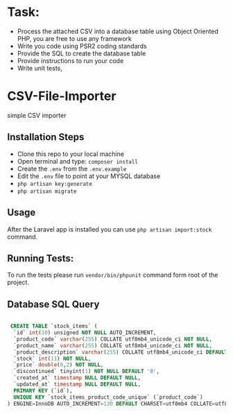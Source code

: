 # Task:
 - Process the attached CSV into a database table using Object Oriented PHP, you are free to use any framework
 - Write you code using PSR2 coding standards
 - Provide the SQL to create the database table
 - Provide instructions to run your code
 - Write unit tests,

# CSV-File-Importer
simple CSV importer


 ## Installation Steps
  
 - Clone this repo to your local machine
 - Open terminal and type: ```composer install```
 - Create the `.env` from the `.env.example`   
 - Edit the `.env` file to point at your MYSQL database 
 - ```php artisan key:generate```
 - ```php artisan migrate```
 
 
 
 ## Usage
 
 After the Laravel app is installed you can use  `php artisan import:stock` command.
 
 
 ## Running Tests:
 
 To run the tests please run `vendor/bin/phpunit` command form root of the project.
 
 ## Database SQL Query 
```sql

 CREATE TABLE `stock_items` (
  `id` int(10) unsigned NOT NULL AUTO_INCREMENT,
  `product_code` varchar(255) COLLATE utf8mb4_unicode_ci NOT NULL,
  `product_name` varchar(255) COLLATE utf8mb4_unicode_ci NOT NULL,
  `product_description` varchar(255) COLLATE utf8mb4_unicode_ci DEFAULT NULL,
  `stock` int(11) NOT NULL,
  `price` double(8,2) NOT NULL,
  `discontinued` tinyint(1) NOT NULL DEFAULT '0',
  `created_at` timestamp NULL DEFAULT NULL,
  `updated_at` timestamp NULL DEFAULT NULL,
  PRIMARY KEY (`id`),
  UNIQUE KEY `stock_items_product_code_unique` (`product_code`)
) ENGINE=InnoDB AUTO_INCREMENT=130 DEFAULT CHARSET=utf8mb4 COLLATE=utf8mb4_unicode_ci;
```
 
 
